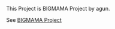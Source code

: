 This Project is BIGMAMA Project by agun.

See [BIGMAMA Project](https://github.com/PRJECT-BIGMAMA/BIGMAMA-DOC)
